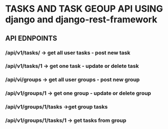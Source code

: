 # TASKS AND TASK GEOUP API USING django and django-rest-framework
## API EDNPOINTS
### /api/v1/tasks/ -> get all user tasks - post new task
### /api/v1/tasks/1 -> get one task - update or delete task
### /api/vi/groups -> get all user groups - post new group
### /api/v1/groups/1 -> get one group  - update or delete group
### /api/v1/groups/1/tasks ->get group tasks
### /api/v1/groups/1/tasks/1 -> get tasks from group

